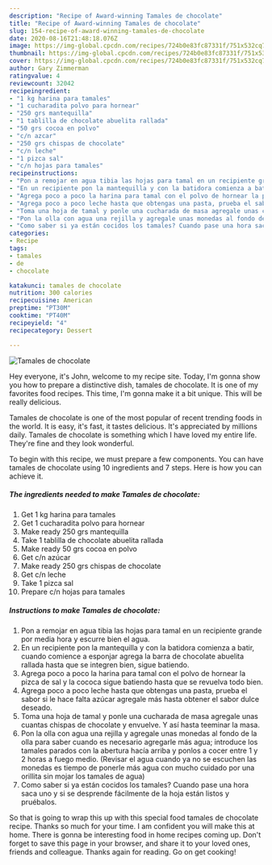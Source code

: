 ```yaml
---
description: "Recipe of Award-winning Tamales de chocolate"
title: "Recipe of Award-winning Tamales de chocolate"
slug: 154-recipe-of-award-winning-tamales-de-chocolate
date: 2020-08-16T21:48:18.076Z
image: https://img-global.cpcdn.com/recipes/724b0e83fc87331f/751x532cq70/tamales-de-chocolate-foto-principal.jpg
thumbnail: https://img-global.cpcdn.com/recipes/724b0e83fc87331f/751x532cq70/tamales-de-chocolate-foto-principal.jpg
cover: https://img-global.cpcdn.com/recipes/724b0e83fc87331f/751x532cq70/tamales-de-chocolate-foto-principal.jpg
author: Gary Zimmerman
ratingvalue: 4
reviewcount: 32042
recipeingredient:
- "1 kg harina para tamales"
- "1 cucharadita polvo para hornear"
- "250 grs mantequilla"
- "1 tablilla de chocolate abuelita rallada"
- "50 grs cocoa en polvo"
- "c/n azcar"
- "250 grs chispas de chocolate"
- "c/n leche"
- "1 pizca sal"
- "c/n hojas para tamales"
recipeinstructions:
- "Pon a remojar en agua tibia las hojas para tamal en un recipiente grande por media hora y escurre bien el agua."
- "En un recipiente pon la mantequilla y con la batidora comienza a batir, cuando comience a esponjar agrega la barra de chocolate abuelita rallada hasta que se integren bien, sigue batiendo."
- "Agrega poco a poco la harina para tamal con el polvo de hornear la pizca de sal y la cococa sigue batiendo hasta que se revuelva todo bien."
- "Agrega poco a poco leche hasta que obtengas una pasta, prueba el sabor si le hace falta azúcar agregale más hasta obtener el sabor dulce deseado."
- "Toma una hoja de tamal y ponle una cucharada de masa agregale unas cuantas chispas de chocolate y envuelve. Y así hasta teeminar la masa."
- "Pon la olla con agua una rejilla y agregale unas monedas al fondo de la olla para saber cuando es necesario agregarle más agua; introduce los tamales parados con la abertura hacía arriba y ponlos a cocer entre 1 y 2 horas a fuego medio. (Revisar el agua cuando ya no se escuchen las monedas es tiempo de ponerle más agua con mucho cuidado por una orillita sin mojar los tamales de agua)"
- "Como saber si ya están cocidos los tamales? Cuando pase una hora saca uno y si se desprende fácilmente de la hoja están listos y pruébalos."
categories:
- Recipe
tags:
- tamales
- de
- chocolate

katakunci: tamales de chocolate 
nutrition: 300 calories
recipecuisine: American
preptime: "PT30M"
cooktime: "PT40M"
recipeyield: "4"
recipecategory: Dessert

---
```



![Tamales de chocolate](https://img-global.cpcdn.com/recipes/724b0e83fc87331f/751x532cq70/tamales-de-chocolate-foto-principal.jpg)

Hey everyone, it's John, welcome to my recipe site. Today, I'm gonna show you how to prepare a distinctive dish, tamales de chocolate. It is one of my favorites food recipes. This time, I'm gonna make it a bit unique. This will be really delicious.

Tamales de chocolate is one of the most popular of recent trending foods in the world. It is easy, it's fast, it tastes delicious. It's appreciated by millions daily. Tamales de chocolate is something which I have loved my entire life. They're fine and they look wonderful.




To begin with this recipe, we must prepare a few components. You can have tamales de chocolate using 10 ingredients and 7 steps. Here is how you can achieve it.

<!--inarticleads1-->

##### The ingredients needed to make Tamales de chocolate:

1. Get 1 kg harina para tamales
1. Get 1 cucharadita polvo para hornear
1. Make ready 250 grs mantequilla
1. Take 1 tablilla de chocolate abuelita rallada
1. Make ready 50 grs cocoa en polvo
1. Get c/n azúcar
1. Make ready 250 grs chispas de chocolate
1. Get c/n leche
1. Take 1 pizca sal
1. Prepare c/n hojas para tamales




<!--inarticleads2-->

##### Instructions to make Tamales de chocolate:

1. Pon a remojar en agua tibia las hojas para tamal en un recipiente grande por media hora y escurre bien el agua.
1. En un recipiente pon la mantequilla y con la batidora comienza a batir, cuando comience a esponjar agrega la barra de chocolate abuelita rallada hasta que se integren bien, sigue batiendo.
1. Agrega poco a poco la harina para tamal con el polvo de hornear la pizca de sal y la cococa sigue batiendo hasta que se revuelva todo bien.
1. Agrega poco a poco leche hasta que obtengas una pasta, prueba el sabor si le hace falta azúcar agregale más hasta obtener el sabor dulce deseado.
1. Toma una hoja de tamal y ponle una cucharada de masa agregale unas cuantas chispas de chocolate y envuelve. Y así hasta teeminar la masa.
1. Pon la olla con agua una rejilla y agregale unas monedas al fondo de la olla para saber cuando es necesario agregarle más agua; introduce los tamales parados con la abertura hacía arriba y ponlos a cocer entre 1 y 2 horas a fuego medio. (Revisar el agua cuando ya no se escuchen las monedas es tiempo de ponerle más agua con mucho cuidado por una orillita sin mojar los tamales de agua)
1. Como saber si ya están cocidos los tamales? Cuando pase una hora saca uno y si se desprende fácilmente de la hoja están listos y pruébalos.




So that is going to wrap this up with this special food tamales de chocolate recipe. Thanks so much for your time. I am confident you will make this at home. There is gonna be interesting food in home recipes coming up. Don't forget to save this page in your browser, and share it to your loved ones, friends and colleague. Thanks again for reading. Go on get cooking!
